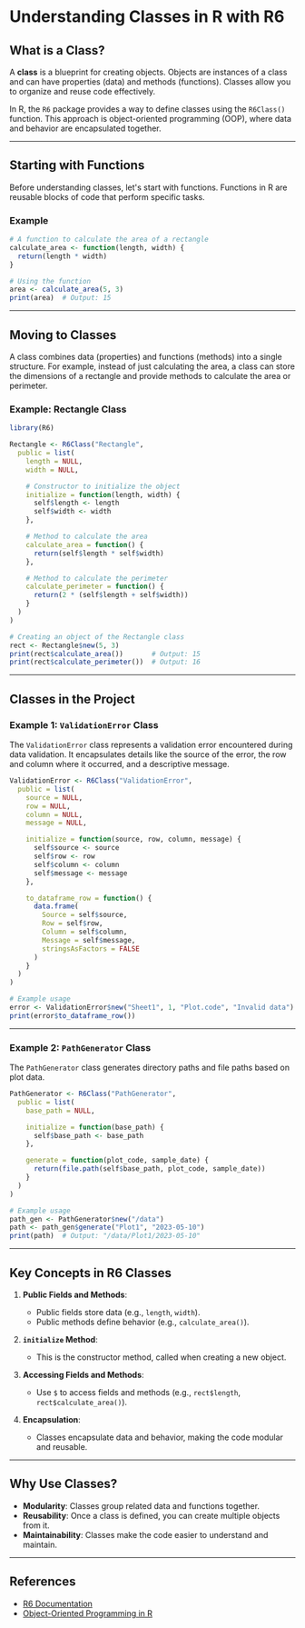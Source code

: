 # Understanding Classes in R with R6

## What is a Class?
A **class** is a blueprint for creating objects. Objects are instances of a class and can have properties (data) and methods (functions). Classes allow you to organize and reuse code effectively.

In R, the `R6` package provides a way to define classes using the `R6Class()` function. This approach is object-oriented programming (OOP), where data and behavior are encapsulated together.

---

## Starting with Functions
Before understanding classes, let's start with functions. Functions in R are reusable blocks of code that perform specific tasks.

### Example
```r
# A function to calculate the area of a rectangle
calculate_area <- function(length, width) {
  return(length * width)
}

# Using the function
area <- calculate_area(5, 3)
print(area)  # Output: 15
```

---

## Moving to Classes
A class combines data (properties) and functions (methods) into a single structure. For example, instead of just calculating the area, a class can store the dimensions of a rectangle and provide methods to calculate the area or perimeter.

### Example: Rectangle Class
```r
library(R6)

Rectangle <- R6Class("Rectangle",
  public = list(
    length = NULL,
    width = NULL,

    # Constructor to initialize the object
    initialize = function(length, width) {
      self$length <- length
      self$width <- width
    },

    # Method to calculate the area
    calculate_area = function() {
      return(self$length * self$width)
    },

    # Method to calculate the perimeter
    calculate_perimeter = function() {
      return(2 * (self$length + self$width))
    }
  )
)

# Creating an object of the Rectangle class
rect <- Rectangle$new(5, 3)
print(rect$calculate_area())       # Output: 15
print(rect$calculate_perimeter())  # Output: 16
```

---

## Classes in the Project

### Example 1: `ValidationError` Class
The `ValidationError` class represents a validation error encountered during data validation. It encapsulates details like the source of the error, the row and column where it occurred, and a descriptive message.

```r
ValidationError <- R6Class("ValidationError",
  public = list(
    source = NULL,
    row = NULL,
    column = NULL,
    message = NULL,

    initialize = function(source, row, column, message) {
      self$source <- source
      self$row <- row
      self$column <- column
      self$message <- message
    },

    to_dataframe_row = function() {
      data.frame(
        Source = self$source,
        Row = self$row,
        Column = self$column,
        Message = self$message,
        stringsAsFactors = FALSE
      )
    }
  )
)

# Example usage
error <- ValidationError$new("Sheet1", 1, "Plot.code", "Invalid data")
print(error$to_dataframe_row())
```

---

### Example 2: `PathGenerator` Class
The `PathGenerator` class generates directory paths and file paths based on plot data.

```r
PathGenerator <- R6Class("PathGenerator",
  public = list(
    base_path = NULL,

    initialize = function(base_path) {
      self$base_path <- base_path
    },

    generate = function(plot_code, sample_date) {
      return(file.path(self$base_path, plot_code, sample_date))
    }
  )
)

# Example usage
path_gen <- PathGenerator$new("/data")
path <- path_gen$generate("Plot1", "2023-05-10")
print(path)  # Output: "/data/Plot1/2023-05-10"
```

---

## Key Concepts in R6 Classes

1. **Public Fields and Methods**:
   - Public fields store data (e.g., `length`, `width`).
   - Public methods define behavior (e.g., `calculate_area()`).

2. **`initialize` Method**:
   - This is the constructor method, called when creating a new object.

3. **Accessing Fields and Methods**:
   - Use `$` to access fields and methods (e.g., `rect$length`, `rect$calculate_area()`).

4. **Encapsulation**:
   - Classes encapsulate data and behavior, making the code modular and reusable.

---

## Why Use Classes?
- **Modularity**: Classes group related data and functions together.
- **Reusability**: Once a class is defined, you can create multiple objects from it.
- **Maintainability**: Classes make the code easier to understand and maintain.

---

## References
- [R6 Documentation](https://cran.r-project.org/web/packages/R6/vignettes/Introduction.html)
- [Object-Oriented Programming in R](https://adv-r.hadley.nz/oo.html)